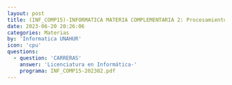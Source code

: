 ```yaml
---
layout: post
title: (INF_COMP15)-INFORMATICA MATERIA COMPLEMENTARIA 2: Procesamiento de imágenes y visión por computadora
date: 2023-06-20 20:26:06
categories: Materias
by: 'Informatica UNAHUR'
icon: 'cpu'
questions:
  - question: 'CARRERAS'
    answer: 'Licenciatura en Informática-'
    programa: INF_COMP15-202302.pdf
---
```

